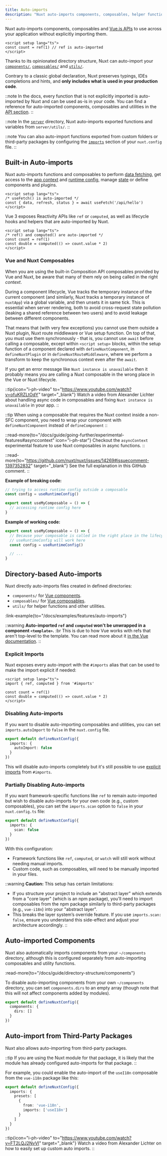 ```yaml
---
title: Auto-imports
description: "Nuxt auto-imports components, composables, helper functions and Vue APIs."
---
```


Nuxt auto-imports components, composables and [Vue.js APIs](https://vuejs.org/api) to use across your application without explicitly importing them.

```vue twoslash [app.vue]
<script setup lang="ts">
const count = ref(1) // ref is auto-imported
</script>
```

Thanks to its opinionated directory structure, Nuxt can auto-import your [`components/`](/docs/guide/directory-structure/components), [`composables/`](/docs/guide/directory-structure/composables) and [`utils/`](/docs/guide/directory-structure/utils).

Contrary to a classic global declaration, Nuxt preserves typings, IDEs completions and hints, and **only includes what is used in your production code**.

::note
In the docs, every function that is not explicitly imported is auto-imported by Nuxt and can be used as-is in your code. You can find a reference for auto-imported components, composables and utilities in the [API section](/docs/api).
::

::note
In the [`server`](/docs/guide/directory-structure/server) directory, Nuxt auto-imports exported functions and variables from `server/utils/`.
::

::note
You can also auto-import functions exported from custom folders or third-party packages by configuring the [`imports`](/docs/api/nuxt-config#imports) section of your `nuxt.config` file.
::

## Built-in Auto-imports

Nuxt auto-imports functions and composables to perform [data fetching](/docs/getting-started/data-fetching), get access to the [app context](/docs/api/composables/use-nuxt-app) and [runtime config](/docs/guide/going-further/runtime-config), manage [state](/docs/getting-started/state-management) or define components and plugins.

```vue twoslash
<script setup lang="ts">
/* useFetch() is auto-imported */
const { data, refresh, status } = await useFetch('/api/hello')
</script>
```

Vue 3 exposes Reactivity APIs like `ref` or `computed`, as well as lifecycle hooks and helpers that are auto-imported by Nuxt.

```vue twoslash
<script setup lang="ts">
/* ref() and computed() are auto-imported */
const count = ref(1)
const double = computed(() => count.value * 2)
</script>
```

### Vue and Nuxt Composables

<!-- TODO: move to separate page with https://github.com/nuxt/nuxt/issues/14723 and add more information -->

When you are using the built-in Composition API composables provided by Vue and Nuxt, be aware that many of them rely on being called in the right _context_.

During a component lifecycle, Vue tracks the temporary instance of the current component (and similarly, Nuxt tracks a temporary instance of `nuxtApp`) via a global variable, and then unsets it in same tick. This is essential when server rendering, both to avoid cross-request state pollution (leaking a shared reference between two users) and to avoid leakage between different components.

That means that (with very few exceptions) you cannot use them outside a Nuxt plugin, Nuxt route middleware or Vue setup function. On top of that, you must use them synchronously - that is, you cannot use `await` before calling a composable, except within `<script setup>` blocks, within the setup function of a component declared with `defineNuxtComponent`, in `defineNuxtPlugin` or in `defineNuxtRouteMiddleware`, where we perform a transform to keep the synchronous context even after the `await`.

If you get an error message like `Nuxt instance is unavailable` then it probably means you are calling a Nuxt composable in the wrong place in the Vue or Nuxt lifecycle.

::tip{icon="i-ph-video" to="https://www.youtube.com/watch?v=ofuKRZLtOdY" target="_blank"}
Watch a video from Alexander Lichter about handling async code in composables and fixing `Nuxt instance is unavailable` in your app.
::

::tip
When using a composable that requires the Nuxt context inside a non-SFC component, you need to wrap your component with `defineNuxtComponent` instead of `defineComponent`
::

::read-more{to="/docs/guide/going-further/experimental-features#asynccontext" icon="i-ph-star"}
Checkout the `asyncContext` experimental feature to use Nuxt composables in async functions.
::

::read-more{to="https://github.com/nuxt/nuxt/issues/14269#issuecomment-1397352832" target="_blank"}
See the full explanation in this GitHub comment.
::

**Example of breaking code:**

```ts twoslash [composables/example.ts]
// trying to access runtime config outside a composable
const config = useRuntimeConfig()

export const useMyComposable = () => {
  // accessing runtime config here
}
```

**Example of working code:**

```ts twoslash [composables/example.ts]
export const useMyComposable = () => {
  // Because your composable is called in the right place in the lifecycle,
  // useRuntimeConfig will work here
  const config = useRuntimeConfig()

  // ...
}
```

## Directory-based Auto-imports

Nuxt directly auto-imports files created in defined directories:

- `components/` for [Vue components](/docs/guide/directory-structure/components).
- `composables/` for [Vue composables](/docs/guide/directory-structure/composables).
- `utils/` for helper functions and other utilities.

:link-example{to="/docs/examples/features/auto-imports"}

::warning
**Auto-imported `ref` and `computed` won't be unwrapped in a component `<template>`.** :br
This is due to how Vue works with refs that aren't top-level to the template. You can read more about it [in the Vue documentation](https://vuejs.org/guide/essentials/reactivity-fundamentals.html#caveat-when-unwrapping-in-templates).
::

### Explicit Imports

Nuxt exposes every auto-import with the `#imports` alias that can be used to make the import explicit if needed:

<!-- TODO:twoslash: Twoslash does not support tsconfig paths yet -->

```vue
<script setup lang="ts">
import { ref, computed } from '#imports'

const count = ref(1)
const double = computed(() => count.value * 2)
</script>
```

### Disabling Auto-imports

If you want to disable auto-importing composables and utilities, you can set `imports.autoImport` to `false` in the `nuxt.config` file.

```ts twoslash [nuxt.config.ts]
export default defineNuxtConfig({
  imports: {
    autoImport: false
  }
})
```
This will disable auto-imports completely but it's still possible to use [explicit imports](#explicit-imports) from `#imports`.

### Partially Disabling Auto-imports

If you want framework-specific functions like `ref` to remain auto-imported but wish to disable auto-imports for your own code (e.g., custom composables), you can set the `imports.scan` option to `false` in your `nuxt.config.ts` file:

```ts
export default defineNuxtConfig({
  imports: {
    scan: false
  }
})
```

With this configuration:
- Framework functions like `ref`, `computed`, or `watch` will still work without needing manual imports.
- Custom code, such as composables, will need to be manually imported in your files.

::warning
**Caution:** This setup has certain limitations:
- If you structure your project to include an "abstract layer" which extends from a "core layer" (which is an npm package), you’ll need to import composables from the npm package similarly to third-party packages (e.g., `vue-i18n`) into your "abstract layer".
- This breaks the layer system’s override feature. If you use `imports.scan: false`, ensure you understand this side-effect and adjust your architecture accordingly.
::

## Auto-imported Components

Nuxt also automatically imports components from your `~/components` directory, although this is configured separately from auto-importing composables and utility functions.

:read-more{to="/docs/guide/directory-structure/components"}

To disable auto-importing components from your own `~/components` directory, you can set `components.dirs` to an empty array (though note that this will not affect components added by modules).

```ts twoslash [nuxt.config.ts]
export default defineNuxtConfig({
  components: {
    dirs: []
  }
})
```

## Auto-import from Third-Party Packages

Nuxt also allows auto-importing from third-party packages.

::tip
If you are using the Nuxt module for that package, it is likely that the module has already configured auto-imports for that package.
::

For example, you could enable the auto-import of the `useI18n` composable from the `vue-i18n` package like this:

```ts twoslash [nuxt.config.ts]
export default defineNuxtConfig({
  imports: {
    presets: [
      {
        from: 'vue-i18n',
        imports: ['useI18n']
      }
    ]
  }
})
```

::tip{icon="i-ph-video" to="https://www.youtube.com/watch?v=FT2LQJ2NvVI" target="_blank"}
Watch a video from Alexander Lichter on how to easily set up custom auto imports.
::
